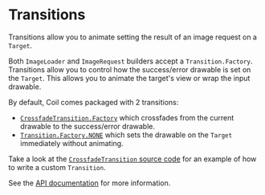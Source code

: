 # Transitions

Transitions allow you to animate setting the result of an image request on a `Target`.

Both `ImageLoader` and `ImageRequest` builders accept a `Transition.Factory`. Transitions allow you to control how the success/error drawable is set on the `Target`. This allows you to animate the target's view or wrap the input drawable.

By default, Coil comes packaged with 2 transitions:

- [`CrossfadeTransition.Factory`](/coil/api/coil-core/coil3.transition/-crossfade-transition/) which crossfades from the current drawable to the success/error drawable.
- [`Transition.Factory.NONE`](/coil/api/coil-core/coil3.transition/-transition/-factory/-companion/-n-o-n-e) which sets the drawable on the `Target` immediately without animating.

Take a look at the [`CrossfadeTransition` source code](https://github.com/coil-kt/coil/blob/main/coil-core/src/main/java/coil/transition/CrossfadeTransition.kt) for an example of how to write a custom `Transition`.

See the [API documentation](/coil/api/coil-core/coil3.transition/-transition/) for more information.
